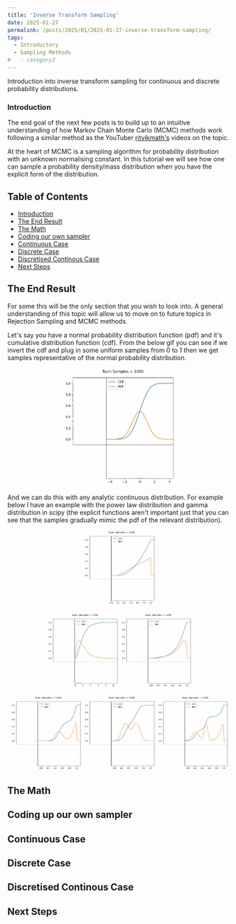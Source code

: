 ```yaml
---
title: 'Inverse Transform Sampling'
date: 2025-01-27
permalink: /posts/2025/01/2025-01-27-inverse-transform-sampling/
tags:
  - Introductory
  - Sampling Methods
#   - category2
---
```



Introduction into inverse transform sampling for continuous and discrete probability distributions.


### Introduction
The end goal of the next few posts is to build up to an intuitive understanding of how Markov Chain Monte Carlo (MCMC) methods work following a similar method as the YouTuber [ritvikmath's](https://www.youtube.com/@ritvikmath) videos on the topic. 

At the heart of MCMC is a sampling algorithm for probability distribution with an unknown normalising constant. In this tutorial we will see how one can sample a probability density/mass distribution when you have the explicit form of the distribution.


## Table of Contents
- [Introduction](#introduction)
- [The End Result](#the-end-result)
- [The Math](#the-math)
- [Coding our own sampler](#coding-up-our-own-sampler)
- [Continuous Case](#continuous-case)
- [Discrete Case](#discrete-case)
- [Discretised Continous Case](#discretised-continous-case)
- [Next Steps](#next-steps)

## The End Result

For some this will be the only section that you wish to look into. A general understanding of this topic will allow us to move on to future topics in Rejection Sampling and MCMC methods. 

Let's say you have a normal probability distribution function (pdf) and it's cumulative distribution function (cdf). From the below gif you can see if we invert the cdf and plug in some uniform samples from 0 to 1 then we get samples representative of the normal probability distribution.

<div style="text-align: center;">
  <img 
      src="/files/BlogPostData/2025-01-27/normal_dist.gif" 
      alt="GIF showing animation of inverse transform sampling principle with a normal distribution." 
      title="GIF showing animation of inverse transform sampling principle with a normal distribution." 
      style="width: 50%; height: auto; border-radius: 8px;">
</div>

And we can do this with any analytic continuous distribution. For example below I have an example with the power law distribution and gamma distribution in scipy (the explicit functions aren't important just that you can see that the samples gradually mimic the pdf of the relevant distribution).


<div style="text-align: center;">
  <img 
      src="/files/BlogPostData/2025-01-27/power_dist.gif" 
      alt="GIF showing animation of inverse transform sampling principle with a power law distribution (a=2)." 
      title="GIF showing animation of inverse transform sampling principle with a power law distribution (a=2)." 
      style="width: 32%; height: auto; border-radius: 8px;">

  <img 
      src="/files/BlogPostData/2025-01-27/gamma_dist.gif" 
      alt="GIF showing animation of inverse transform sampling principle with a gamma distribution (alpha=2)." 
      title="GIF showing animation of inverse transform sampling principle with a gamma distribution (alpha=2)." 
      style="width: 32%; height: auto; border-radius: 8px;">
  <img 
      src="/files/BlogPostData/2025-01-27/argus_dist.gif" 
      alt="GIF showing animation of inverse transform sampling principle with a ARGUS distribution (chi=2.5)." 
      title="GIF showing animation of inverse transform sampling principle with a ARGUS distribution (chi=2.5)." 
      style="width: 32%; height: auto; border-radius: 8px;">
</div>

<div style="text-align: center;">
  <img 
      src="/files/BlogPostData/2025-01-27/combined_1_dist.gif" 
      alt="GIF showing animation of inverse transform sampling principle with a bimodal distribution." 
      title="GIF showing animation of inverse transform sampling principle with a bimodal distribution." 
      style="width: 32%; height: auto; border-radius: 8px;">
  <img 
      src="/files/BlogPostData/2025-01-27/combined_2_dist.gif" 
      alt="GIF showing animation of inverse transform sampling principle with another bimodal distribution." 
      title="GIF showing animation of inverse transform sampling principle with another bimodal distribution." 
      style="width: 32%; height: auto; border-radius: 8px;">
  <img 
      src="/files/BlogPostData/2025-01-27/combined_3_dist.gif" 
      alt="GIF showing animation of inverse transform sampling principle with a trimodal distribution (coz why not)." 
      title="GIF showing animation of inverse transform sampling principle with a trimodal distribution (coz why not)." 
      style="width: 32%; height: auto; border-radius: 8px;">
</div>

## The Math



## Coding up our own sampler



## Continuous Case



## Discrete Case



## Discretised Continous Case



## Next Steps
